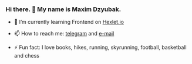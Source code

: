 ###  Hi there. 🙌 My name is Maxim Dzyubak.

<!--
**maxdzyubak/maxdzyubak** is a ✨ _special_ ✨ repository because its `README.md` (this file) appears on your GitHub profile.-->

<!-- - 🔭 I’m currently working on ... -->
- 🌱 I’m currently learning Frontend on <a href="https://hexlet.io">Hexlet.io</a>
<!-- - 💻 My skills -->
<!-- - 👯 I’m looking to collaborate on ... -->
<!-- - 🤔 I’m looking for help with ... -->
<!-- - 💬 Ask me about ... -->
- 📫 How to reach me: <a href="https://t.me/dzyubak">telegram</a> and <a href="mailto: maxdzyubak@gmail.com">e-mail</a>
<!-- - 😄 Pronouns: ... -->
- ⚡ Fun fact: I love books, hikes, running, skyrunning, football, basketball and chess
